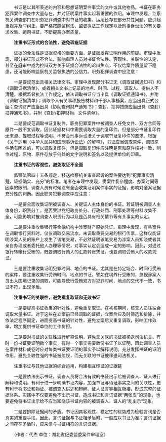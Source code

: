 　　书证是以其所表述的内容和思想证明案件事实的文件或其他物品。书证在职务犯罪案件调查中大量存在，并对证明案件事实起着重要的作用。审理中发现，监察机关调查部门在职务犯罪调查中对书证的收集、运用还存在部分共性问题，应引起重视并及时纠正。要严格按照监察法、监督执法工作规定以及刑事诉讼法的有关要求收集、运用书证，不断提高办案质量。

　　**注重书证形式的合法性，避免瑕疵证据**

　　证据的合法性是证据资格的重要方面，是证据发挥证明作用的前提。审理中发现，部分书证形式不合法，影响审理人员对书证合法性、客观性、关联性的认定，甚至在庭审中成为控辩双方关于证据合法性的论辩焦点，不仅给案件质量留下隐患，还可能影响监察机关监督执法的公信力。职务犯罪调查中应注意：

　　一是要规范出具相关法律文书。审理中发现部分书证无《调取证据通知书》和《调取证据清单》，或者相关文书上记录的地点、时间、过程、调取人、提供人不清楚。根据监督执法工作规定，依法调取书证应当出具《调取证据通知书》，并附《调取证据清单》；调取个人有关事项报告材料和干部人事档案，应当出具正式公函；查询财产应当出具《协助查询财产通知书》；查封、扣押措施应当出具《查封/扣押通知书》，并附《查封/扣押财物、文件清单》。

　　二是要规范调取书证复制件。职务犯罪案件中被调查人任免文件、双方合同等原件一般不宜调取，因此证据材料中需要调取大量的复印件。但是部分书证复印件无来源、提取过程等说明，不符合刑事诉讼法关于调取书证复印件的要求。根据《关于适用〈中华人民共和国刑事诉讼法〉的解释》，书证应当调取原件，调取原件确有困难的，可以调取复印件，但是调取复印件应注明是否和原件核对一致，制作过程，原物、原件存放于何处的文字说明和签名以及提供单位的印章。

　　**注重书证的客观性，避免取证不全面**

　　监察法第四十五条规定，移送检察机关审查起诉的案件要达到“犯罪事实清楚，证据确实、充分”的标准。笔者在审理中发现，受案件复杂程度、办案时间等因素的限制，调查人员有时候没有全面收集证明案件事实的证据，影响对全案证据充分性的判断。因此职务犯罪调查中应注意：

　　一是要全面收集证明被调查人、关键证人主体身份的书证。若证明被调查人主体身份，职责分工，是否受过党纪政务处分、行政处罚、刑事处理等材料收集不全，可能影响对被调查人职责行为以及是否具有相关情节等有关事实的认定。

　　二是要注重收集银行等金融机构中涉案财产原始凭证。审理中发现，有些案件在调取银行资料时，仅仅调取交易流水，未调取重要交易的银行传票，这样仅能证明涉案人员的账户上发生了该笔交易，不必然证明该笔交易为涉案人员知晓或者其亲自办理或者委托他人办理等情况，对事实认定会造成一定的影响。因此，对通过银行转账行受贿的，既要调取行贿人的汇款转账凭证，也要调取受贿人的收款凭证。

　　三是要注重收集证明犯罪时间、地点的书证。尤其是在特定场合、时间行受贿的案件，要注重收集行受贿时间、地点的书证。譬如在境外行受贿的，忽视涉案人员出入国境记录的调取，可能导致行受贿双方对犯罪时间、地点的交代不一致，书证不符，出现矛盾。

　　**注重书证的关联性，避免重复取证和无效书证**

　　一是要提高书证收集的针对性，避免重复取证。在初核期间，核查人员往往会调取大量书证。对于这些在立案前已经调取的证据，立案后应及时筛选和排除，并依法定程序固定，进而提高书证的针对性，避免立案后又重复调取，影响工作效率，增加提供书证单位的工作负担。

　　二是要对书证的关联性进行解释说明，避免无关联的书证被移送司法机关。有时一份书证要证明数个事实，有时一个事实需要数份书证予以证明，因此调查人员在案件材料成卷时应对每类书证要证明的事实予以解释说明，充分发挥书证的证明作用，避免关联性强的书证被忽视，而无关联的书证被移送司法机关。

　　注重书证与其他证据的综合运用，构建相互印证的证据链

　　一是要依法出示书证。调查人员将合法有效的书证出示给被调查人、证人进行解释和说明，有利于进一步明确书证内容，加强书证与待证事实之间的关联性，更有利于将书证和物证、被调查人供述和辩解、证人证言等相互衔接，形成完整的证据体系。实践中不仅要避免不出示书证，造成书证和言词证据“两张皮”的现象，也要避免将书证出示给不应当知晓该书证内容的被调查人、证人的“乱出示”现象。

　　二是要排除证据间的矛盾。书证因其客观性、稳定性的优势成为检验言词是否真实的重要手段。因此，言词证据与书证相矛盾时，一般应以书证为准；言词证据之间存在矛盾时，应采信与书证相符的言词证据。

　　（作者：代杰 单位：湖北省纪委监委案件审理室）